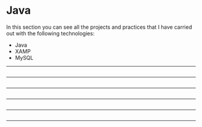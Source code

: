 # Java

In this section you can see all the projects and practices that I have carried out with the following technologies:
- Java
- XAMP
- MySQL

<hr>
<a href="https://github.com/Kevin-Galarza77/Kevin-Galarza77.github.io/tree/Java/Sistema_Farmacia"><img src="https://i.postimg.cc/4svCZYGL/login.png" alt=""></a>
<hr>
<a href="https://github.com/Kevin-Galarza77/Kevin-Galarza77.github.io/tree/Java/Despertador"><img src="https://i.postimg.cc/HLJNCfbn/1.png" alt=""></a>
<hr>
<a href="https://github.com/Kevin-Galarza77/Kevin-Galarza77.github.io/tree/Java/SuperMarket"><img src="https://user-images.githubusercontent.com/85322275/184789686-975fa702-db82-427b-85f2-1fd898181fb1.png" alt=""></a>
<hr>
<a href="https://github.com/Kevin-Galarza77/Kevin-Galarza77.github.io/tree/Java/Calculadora-Cientifica"><img src="https://i.postimg.cc/SKqD3DPV/imagen-2022-08-09-182838489.png" alt=""></a>
<hr>
<a href="https://github.com/Kevin-Galarza77/Kevin-Galarza77.github.io/tree/Java/CONVERTIDOR-DE-DIVISAS"><img src="https://i.postimg.cc/x8r0zv5f/opciones.png" alt=""></a>
<hr>
